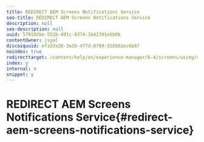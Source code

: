 ```yaml
---
title: REDIRECT AEM Screens Notifications Service
seo-title: REDIRECT AEM Screens Notifications Service
description: null
seo-description: null
uuid: 579102be-553b-491c-8374-1b42391e5b0b
contentOwner: jsyal
discoiquuid: efa33a26-3a1b-4f7d-8799-318562ec6b87
noindex: true
redirecttarget: /content/help/en/experience-manager/6-4/screens/using/screens-notifications-service
index: y
internal: n
snippet: y
---
```


# REDIRECT AEM Screens Notifications Service{#redirect-aem-screens-notifications-service}

